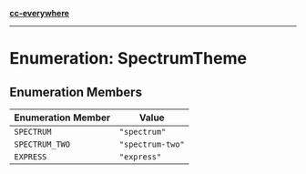 [**cc-everywhere**](../../../../../index.md)

***

# Enumeration: SpectrumTheme

## Enumeration Members

| Enumeration Member | Value |
| ------ | ------ |
| `SPECTRUM` | `"spectrum"` |
| `SPECTRUM_TWO` | `"spectrum-two"` |
| `EXPRESS` | `"express"` |
